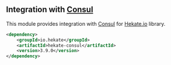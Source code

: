 ## Integration with [Consul](https://github.com/hashicorp/consul)

This module provides integration with [Consul](https://github.com/hashicorp/consul)
for [Hekate.io](https://github.com/hekate-io/hekate) library.
 
 ```xml
 <dependency>
     <groupId>io.hekate</groupId>
     <artifactId>hekate-consul</artifactId>
     <version>3.9.0</version>
 </dependency>
 ```
